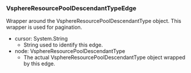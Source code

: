 ### VsphereResourcePoolDescendantTypeEdge
Wrapper around the VsphereResourcePoolDescendantType object. This wrapper is used for pagination.

- cursor: System.String
  - String used to identify this edge.
- node: VsphereResourcePoolDescendantType
  - The actual VsphereResourcePoolDescendantType object wrapped by this edge.
